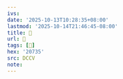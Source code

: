 ```yaml
---
ivs:
date: '2025-10-13T10:28:35+08:00'
lastmod: '2025-10-14T21:46:45-08:00'
title: 􃡴
url: 􃡴
tags: [𠜵]
hex: '20735'
src: DCCV
note:
---
```

